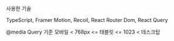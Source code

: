 사용한 기술

TypeScript, Framer Motion, Recoil, React Router Dom, React Query

@media Query 기준
모바일 < 768px <= 태블릿 <= 1023 < 데스크탑
